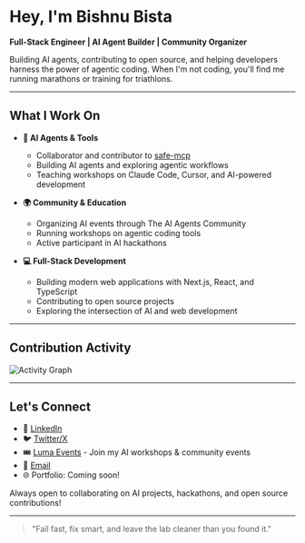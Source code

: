 # Hey, I'm Bishnu Bista

**Full-Stack Engineer | AI Agent Builder | Community Organizer**

Building AI agents, contributing to open source, and helping developers harness the power of agentic coding. When I'm not coding, you'll find me running marathons or training for triathlons.

---

## What I Work On

- **🤖 AI Agents & Tools**
  - Collaborator and contributor to [safe-mcp](https://github.com/SAFE-MCP/safe-mcp)
  - Building AI agents and exploring agentic workflows
  - Teaching workshops on Claude Code, Cursor, and AI-powered development

- **🌍 Community & Education**
  - Organizing AI events through The AI Agents Community
  - Running workshops on agentic coding tools
  - Active participant in AI hackathons

- **💻 Full-Stack Development**
  - Building modern web applications with Next.js, React, and TypeScript
  - Contributing to open source projects
  - Exploring the intersection of AI and web development

---

## Contribution Activity

![Activity Graph](https://github-readme-activity-graph.vercel.app/graph?username=bishnubista&theme=github-compact&hide_border=true&bg_color=0d1117&color=58a6ff&line=58a6ff&point=c9d1d9)

<!-- Uncomment after setting up the snake GitHub Action:
![Snake animation](https://raw.githubusercontent.com/bishnubista/bishnubista/output/snake.svg)
-->

---

## Let's Connect

- 💼 [LinkedIn](https://www.linkedin.com/in/bishnubista/)
- 🐦 [Twitter/X](https://x.com/bishnubista_)
- 🎟️ [Luma Events](https://luma.com/user/bbista) - Join my AI workshops & community events
- 📧 [Email](mailto:collab@bishnu.dev)
- 🌐 Portfolio: Coming soon!

Always open to collaborating on AI projects, hackathons, and open source contributions!

---

> "Fail fast, fix smart, and leave the lab cleaner than you found it."
